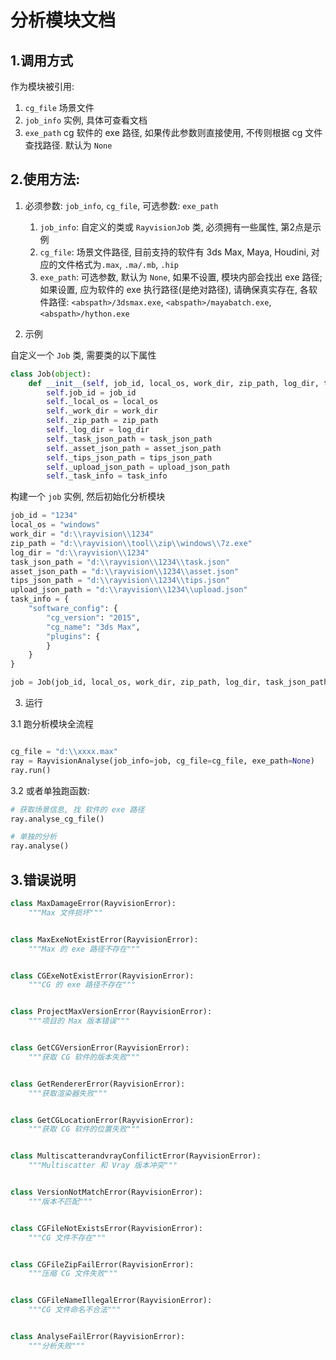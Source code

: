# 分析模块文档

## 1.调用方式

作为模块被引用:
1. `cg_file` 场景文件
2. `job_info` 实例, 具体可查看文档
3. `exe_path` cg 软件的 exe 路径, 如果传此参数则直接使用, 不传则根据 cg 文件查找路径. 默认为 `None`


## 2.使用方法:

1. 必须参数: `job_info`, `cg_file`, 可选参数: `exe_path`
    1. `job_info`: 自定义的类或 `RayvisionJob` 类, 必须拥有一些属性, 第2点是示例
    2. `cg_file`: 场景文件路径, 目前支持的软件有 3ds Max, Maya, Houdini, 对应的文件格式为`.max`, `.ma/.mb`, `.hip`
    3. `exe_path`: 可选参数, 默认为 `None`, 如果不设置, 模块内部会找出 exe 路径; 如果设置, 应为软件的 exe 执行路径(是绝对路径), 请确保真实存在, 各软件路径: `<abspath>/3dsmax.exe`, `<abspath>/mayabatch.exe`, `<abspath>/hython.exe` 

2. 示例

自定义一个 `Job` 类, 需要类的以下属性
```python
class Job(object):
    def __init__(self, job_id, local_os, work_dir, zip_path, log_dir, task_json_path, asset_json_path, tips_json_path, upload_json_path, task_info):
        self.job_id = job_id
        self._local_os = local_os
        self._work_dir = work_dir
        self._zip_path = zip_path
        self._log_dir = log_dir
        self._task_json_path = task_json_path
        self._asset_json_path = asset_json_path
        self._tips_json_path = tips_json_path
        self._upload_json_path = upload_json_path
        self._task_info = task_info
```
构建一个 `job` 实例, 然后初始化分析模块
```python
job_id = "1234"
local_os = "windows"
work_dir = "d:\\rayvision\\1234"
zip_path = "d:\\rayvision\\tool\\zip\\windows\\7z.exe"
log_dir = "d:\\rayvision\\1234"
task_json_path = "d:\\rayvision\\1234\\task.json"
asset_json_path = "d:\\rayvision\\1234\\asset.json"
tips_json_path = "d:\\rayvision\\1234\\tips.json"
upload_json_path = "d:\\rayvision\\1234\\upload.json"
task_info = {
    "software_config": {
        "cg_version": "2015",
        "cg_name": "3ds Max",
        "plugins": {
        }
    }
}

job = Job(job_id, local_os, work_dir, zip_path, log_dir, task_json_path, asset_json_path, tips_json_path, upload_json_path, task_info)

```

3. 运行

3.1 跑分析模块全流程
```python

cg_file = "d:\\xxxx.max"
ray = RayvisionAnalyse(job_info=job, cg_file=cg_file, exe_path=None)
ray.run()
```
3.2 或者单独跑函数:
```python
# 获取场景信息, 找 软件的 exe 路径
ray.analyse_cg_file()

# 单独的分析
ray.analyse()
```

## 3.错误说明
```python
class MaxDamageError(RayvisionError):
    """Max 文件损坏"""


class MaxExeNotExistError(RayvisionError):
    """Max 的 exe 路径不存在"""


class CGExeNotExistError(RayvisionError):
    """CG 的 exe 路径不存在"""


class ProjectMaxVersionError(RayvisionError):
    """项目的 Max 版本错误"""


class GetCGVersionError(RayvisionError):
    """获取 CG 软件的版本失败"""


class GetRendererError(RayvisionError):
    """获取渲染器失败"""


class GetCGLocationError(RayvisionError):
    """获取 CG 软件的位置失败"""


class MultiscatterandvrayConfilictError(RayvisionError):
    """Multiscatter 和 Vray 版本冲突"""


class VersionNotMatchError(RayvisionError):
    """版本不匹配"""


class CGFileNotExistsError(RayvisionError):
    """CG 文件不存在"""


class CGFileZipFailError(RayvisionError):
    """压缩 CG 文件失败"""


class CGFileNameIllegalError(RayvisionError):
    """CG 文件命名不合法"""


class AnalyseFailError(RayvisionError):
    """分析失败"""

```
